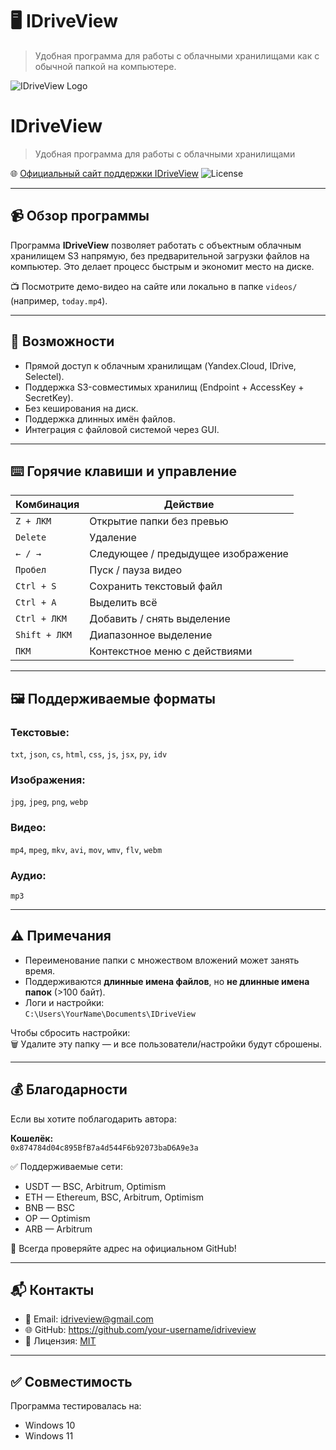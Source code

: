 
# 🖥️ IDriveView

> Удобная программа для работы с облачными хранилищами как с обычной папкой на компьютере.

![IDriveView Logo](https://idriveview.site/logo.png)

# IDriveView

> Удобная программа для работы с облачными хранилищами

🌐 [Официальный сайт поддержки IDriveView](https://idriveview.site)
![License](https://img.shields.io/badge/license-MIT-green.svg)

---

## 📹 Обзор программы

Программа **IDriveView** позволяет работать с объектным облачным хранилищем S3 напрямую, без предварительной загрузки файлов на компьютер. Это делает процесс быстрым и экономит место на диске.

📺 Посмотрите демо-видео на сайте или локально в папке `videos/` (например, `today.mp4`).

---

## 🔧 Возможности

- Прямой доступ к облачным хранилищам (Yandex.Cloud, IDrive, Selectel).
- Поддержка S3-совместимых хранилищ (Endpoint + AccessKey + SecretKey).
- Без кеширования на диск.
- Поддержка длинных имён файлов.
- Интеграция с файловой системой через GUI.

---

## ⌨️ Горячие клавиши и управление

| Комбинация            | Действие |
|------------------------|---------|
| `Z + ЛКМ`              | Открытие папки без превью |
| `Delete`               | Удаление |
| `← / →`                | Следующее / предыдущее изображение |
| `Пробел`               | Пуск / пауза видео |
| `Ctrl + S`             | Сохранить текстовый файл |
| `Ctrl + A`             | Выделить всё |
| `Ctrl + ЛКМ`           | Добавить / снять выделение |
| `Shift + ЛКМ`          | Диапазонное выделение |
| `ПКМ`                  | Контекстное меню с действиями |

---

## 🖼️ Поддерживаемые форматы

### Текстовые:
`txt`, `json`, `cs`, `html`, `css`, `js`, `jsx`, `py`, `idv`

### Изображения:
`jpg`, `jpeg`, `png`, `webp`

### Видео:
`mp4`, `mpeg`, `mkv`, `avi`, `mov`, `wmv`, `flv`, `webm`

### Аудио:
`mp3`

---

## ⚠️ Примечания

- Переименование папки с множеством вложений может занять время.
- Поддерживаются **длинные имена файлов**, но **не длинные имена папок** (>100 байт).
- Логи и настройки:  
  `C:\Users\YourName\Documents\IDriveView`

Чтобы сбросить настройки:  
🗑 Удалите эту папку — и все пользователи/настройки будут сброшены.

---

## 💰 Благодарности

Если вы хотите поблагодарить автора:

**Кошелёк:**  
`0x874784d04c895BfB7a4d544F6b92073baD6A9e3a`

✅ Поддерживаемые сети:  
- USDT — BSC, Arbitrum, Optimism  
- ETH — Ethereum, BSC, Arbitrum, Optimism  
- BNB — BSC  
- OP — Optimism  
- ARB — Arbitrum

🔗 Всегда проверяйте адрес на официальном GitHub!

---

## 📬 Контакты

- 📧 Email: [idriveview@gmail.com](mailto:idriveview@gmail.com)  
- 🌐 GitHub: https://github.com/your-username/idriveview  
- 🧾 Лицензия: [MIT](https://opensource.org/licenses/MIT)

---

## ✅ Совместимость

Программа тестировалась на:

- Windows 10  
- Windows 11
